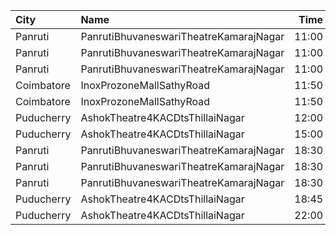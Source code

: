 | City       | Name                                   |  Time | Type        | Price | Capacity | Booked |
| :--------- | :------------------------------------- | ----: | :---------- | ----: | -------: | -----: |
| Panruti    | PanrutiBhuvaneswariTheatreKamarajNagar | 11:00 | FirstClass  |  120₹ |      106 |     50 |
| Panruti    | PanrutiBhuvaneswariTheatreKamarajNagar | 11:00 | SecondClass |  100₹ |      156 |     78 |
| Panruti    | PanrutiBhuvaneswariTheatreKamarajNagar | 11:00 | ThirdClass  |   80₹ |      234 |    104 |
| Coimbatore | InoxProzoneMallSathyRoad               | 11:50 | Club        |  153₹ |       82 |      0 |
| Coimbatore | InoxProzoneMallSathyRoad               | 11:50 | Executive   |   60₹ |       12 |      0 |
| Puducherry | AshokTheatre4KACDtsThillaiNagar        | 12:00 | First       |  100₹ |      425 |    212 |
| Puducherry | AshokTheatre4KACDtsThillaiNagar        | 15:00 | First       |  100₹ |      425 |    212 |
| Panruti    | PanrutiBhuvaneswariTheatreKamarajNagar | 18:30 | FirstClass  |  120₹ |      106 |     50 |
| Panruti    | PanrutiBhuvaneswariTheatreKamarajNagar | 18:30 | SecondClass |  100₹ |      156 |     78 |
| Panruti    | PanrutiBhuvaneswariTheatreKamarajNagar | 18:30 | ThirdClass  |   80₹ |      234 |    104 |
| Puducherry | AshokTheatre4KACDtsThillaiNagar        | 18:45 | First       |  100₹ |      425 |    212 |
| Puducherry | AshokTheatre4KACDtsThillaiNagar        | 22:00 | First       |  100₹ |      425 |    212 |